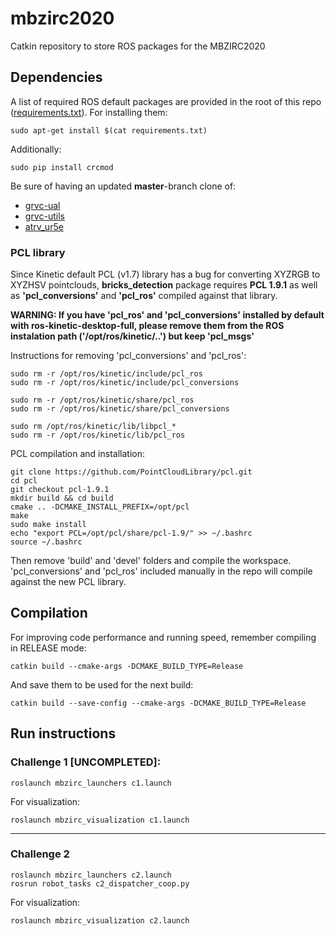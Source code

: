 # mbzirc2020

Catkin repository to store ROS packages for the MBZIRC2020

## Dependencies

A list of required ROS default packages are provided in the root of this repo ([requirements.txt](requirements.txt)). For installing them:
```
sudo apt-get install $(cat requirements.txt)
```

Additionally:
```
sudo pip install crcmod
```

Be sure of having an updated **master**-branch clone of:
* [grvc-ual](https://github.com/grvcTeam/grvc-ual)
* [grvc-utils](https://github.com/grvcTeam/grvc-utils)
* [atrv_ur5e](https://github.com/joaocabogon/atrv_ur5e)


### PCL library
Since Kinetic default PCL (v1.7) library has a bug for converting XYZRGB to XYZHSV pointclouds, **bricks_detection** package requires **PCL 1.9.1** as well as **'pcl_conversions'** and **'pcl_ros'** compiled against that library. 

**WARNING: If you have 'pcl_ros' and 'pcl_conversions' installed by default with ros-kinetic-desktop-full, please remove them from the ROS instalation path ('/opt/ros/kinetic/..') but keep 'pcl_msgs'**

Instructions for removing 'pcl_conversions' and 'pcl_ros':
```
sudo rm -r /opt/ros/kinetic/include/pcl_ros
sudo rm -r /opt/ros/kinetic/include/pcl_conversions

sudo rm -r /opt/ros/kinetic/share/pcl_ros
sudo rm -r /opt/ros/kinetic/share/pcl_conversions

sudo rm /opt/ros/kinetic/lib/libpcl_*
sudo rm -r /opt/ros/kinetic/lib/pcl_ros
```

PCL compilation and installation:
```
git clone https://github.com/PointCloudLibrary/pcl.git
cd pcl
git checkout pcl-1.9.1
mkdir build && cd build
cmake .. -DCMAKE_INSTALL_PREFIX=/opt/pcl
make
sudo make install
echo "export PCL=/opt/pcl/share/pcl-1.9/" >> ~/.bashrc
source ~/.bashrc
```

Then remove 'build' and 'devel' folders and compile the workspace. 'pcl_conversions' and 'pcl_ros' included manually in the repo will compile against the new PCL library.

## Compilation

For improving code performance and running speed, remember compiling in RELEASE mode:

```
catkin build --cmake-args -DCMAKE_BUILD_TYPE=Release
```

And save them to be used for the next build:

```
catkin build --save-config --cmake-args -DCMAKE_BUILD_TYPE=Release
```


## Run instructions

### Challenge 1 [UNCOMPLETED]:
```
roslaunch mbzirc_launchers c1.launch
```

For visualization:
```
roslaunch mbzirc_visualization c1.launch
```

---
### Challenge 2
```
roslaunch mbzirc_launchers c2.launch
rosrun robot_tasks c2_dispatcher_coop.py
```  

For visualization:
```
roslaunch mbzirc_visualization c2.launch
```
